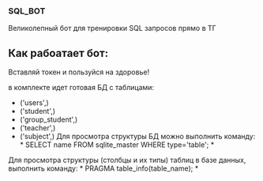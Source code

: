 ### SQL_BOT
Великолепный бот для тренировки SQL запросов прямо в ТГ

## Как рабоатает бот:
Вставляй токен и пользуйся на здоровье!   

в комплекте идет готовая БД с таблицами:
- ('users',)
- ('student',)
- ('group_student',)
- ('teacher',)
- ('subject',)
Для просмотра структуры БД можно выполнить команду: * SELECT name FROM sqlite_master WHERE type='table'; * 

Для просмотра структуры (столбцы и их типы) таблиц в базе данных, выполнить команду: * PRAGMA table_info(table_name); *

